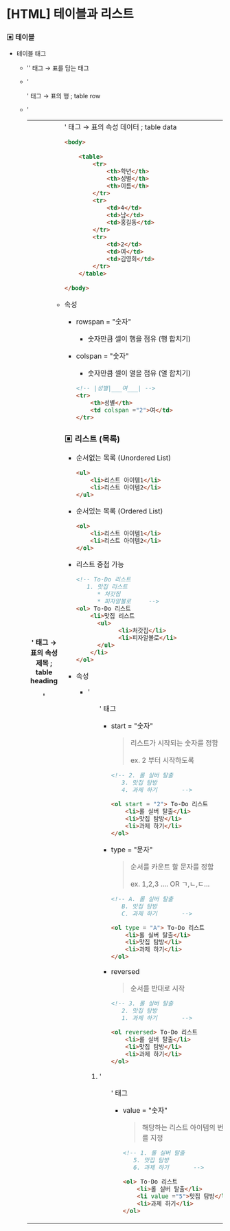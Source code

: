 # [HTML] 테이블과 리스트

 

### ▣ 테이블

* 테이블 태그

  * '<table>' 태그	→	표를 담는 태그

  * '<tr>' 태그		→	표의 행					; table row

  * '<th>' 태그		→	표의 속성 제목		; table heading

  * '<td>' 태그		→	표의 속성 데이터	; table data

    ```html 
    <body>
        
        <table>
            <tr>
                <th>학년</th>
                <th>성별</th>
                <th>이름</th>
            </tr>
            <tr>
                <td>4</td>
                <td>남</td>
                <td>홍길동</td>
            </tr>
            <tr>
                <td>2</td>
                <td>여</td>
                <td>김영희</td>
            </tr>
        </table>
        
    </body>
    ```

* 속성

  * rowspan = "숫자"

    * 숫자만큼 셀이 행을 점유 (행 합치기)

  * colspan = "숫자"

    * 숫자만큼 셀이 열을 점유 (열 합치기)

    ```html
    <!-- |성별|___여___| -->
    <tr>
        <th>성별</th>
        <td colspan ="2">여</td>
    </tr>
    ```

    

### ▣ 리스트 (목록)

* 순서없는 목록 (Unordered List)

  ```html
  <ul>
      <li>리스트 아이템1</li>
      <li>리스트 아이템2</li>
  </ul>
  ```

* 순서있는 목록 (Ordered List)

  ```html
  <ol>
      <li>리스트 아이템1</li>
      <li>리스트 아이템2</li>
  </ol>
  ```

* 리스트 중첩 가능

  ```html
  <!-- To-Do 리스트
  	 1. 맛집 리스트
  		* 처갓집
  		* 피자알볼로		-->
  <ol> To-Do 리스트
      <li>맛집 리스트
      	<ul>
              <li>처갓집</li>
              <li>피자알볼로</li>
      	</ul>
      </li>
  </ol>
  ```

* 속성

  * '<ol>' 태그

    * start = "숫자"

      > 리스트가 시작되는 숫자를 정함
      >
      > ex. 2 부터 시작하도록 

      ```html
      <!-- 2. 롤 실버 탈출
      	 3. 맛집 탐방
      	 4. 과제 하기		-->
      
      <ol start = "2"> To-Do 리스트
          <li>롤 실버 탈출</li>
          <li>맛집 탐방</li>
          <li>과제 하기</li>
      </ol>
      ```

    * type = "문자"

      > 순서를 카운트 할 문자를 정함
      >
      > ex. 1,2,3 .... OR ㄱ,ㄴ,ㄷ...

      ```html
      <!-- A. 롤 실버 탈출
      	 B. 맛집 탐방
      	 C. 과제 하기		-->
      
      <ol type = "A"> To-Do 리스트
          <li>롤 실버 탈출</li>
          <li>맛집 탐방</li>
          <li>과제 하기</li>
      </ol>
      ```

    * reversed

      > 순서를 반대로 시작

      ```html
      <!-- 3. 롤 실버 탈출
      	 2. 맛집 탐방
      	 1. 과제 하기		-->
      
      <ol reversed> To-Do 리스트
          <li>롤 실버 탈출</li>
          <li>맛집 탐방</li>
          <li>과제 하기</li>
      </ol>
      ```

  * '<ul>' 태그

    * value = "숫자"

      > 해당하는 리스트 아이템의 번호를 지정

      ```html
      <!-- 1. 롤 실버 탈출
      	 5. 맛집 탐방
      	 6. 과제 하기		-->
      
      <ol> To-Do 리스트
          <li>롤 실버 탈출</li>
          <li value ="5">맛집 탐방</li>
          <li>과제 하기</li>
      </ol>
      ```

      